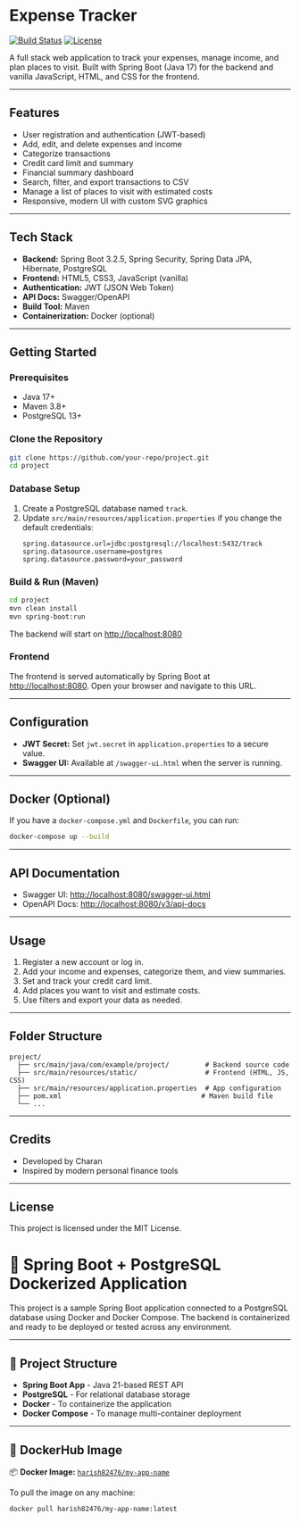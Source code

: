 # Expense Tracker

[![Build Status](https://img.shields.io/badge/build-passing-brightgreen)](https://github.com/your-repo)
[![License](https://img.shields.io/badge/license-MIT-blue.svg)](LICENSE)

A full stack web application to track your expenses, manage income, and plan places to visit. Built with Spring Boot (Java 17) for the backend and vanilla JavaScript, HTML, and CSS for the frontend.

---

## Features
- User registration and authentication (JWT-based)
- Add, edit, and delete expenses and income
- Categorize transactions
- Credit card limit and summary
- Financial summary dashboard
- Search, filter, and export transactions to CSV
- Manage a list of places to visit with estimated costs
- Responsive, modern UI with custom SVG graphics

---

## Tech Stack
- **Backend:** Spring Boot 3.2.5, Spring Security, Spring Data JPA, Hibernate, PostgreSQL
- **Frontend:** HTML5, CSS3, JavaScript (vanilla)
- **Authentication:** JWT (JSON Web Token)
- **API Docs:** Swagger/OpenAPI
- **Build Tool:** Maven
- **Containerization:** Docker (optional)

---

## Getting Started

### Prerequisites
- Java 17+
- Maven 3.8+
- PostgreSQL 13+

### Clone the Repository
```bash
git clone https://github.com/your-repo/project.git
cd project
```

### Database Setup
1. Create a PostgreSQL database named `track`.
2. Update `src/main/resources/application.properties` if you change the default credentials:
    ```properties
    spring.datasource.url=jdbc:postgresql://localhost:5432/track
    spring.datasource.username=postgres
    spring.datasource.password=your_password
    ```

### Build & Run (Maven)
```bash
cd project
mvn clean install
mvn spring-boot:run
```
The backend will start on [http://localhost:8080](http://localhost:8080)

### Frontend
The frontend is served automatically by Spring Boot at [http://localhost:8080](http://localhost:8080).
Open your browser and navigate to this URL.

---

## Configuration

- **JWT Secret:** Set `jwt.secret` in `application.properties` to a secure value.
- **Swagger UI:** Available at `/swagger-ui.html` when the server is running.

---

## Docker (Optional)
If you have a `docker-compose.yml` and `Dockerfile`, you can run:
```bash
docker-compose up --build
```

---

## API Documentation
- Swagger UI: [http://localhost:8080/swagger-ui.html](http://localhost:8080/swagger-ui.html)
- OpenAPI Docs: [http://localhost:8080/v3/api-docs](http://localhost:8080/v3/api-docs)

---

## Usage
1. Register a new account or log in.
2. Add your income and expenses, categorize them, and view summaries.
3. Set and track your credit card limit.
4. Add places you want to visit and estimate costs.
5. Use filters and export your data as needed.

---

## Folder Structure
```
project/
  ├── src/main/java/com/example/project/         # Backend source code
  ├── src/main/resources/static/                 # Frontend (HTML, JS, CSS)
  ├── src/main/resources/application.properties  # App configuration
  ├── pom.xml                                   # Maven build file
  └── ...
```

---

## Credits
- Developed by Charan
- Inspired by modern personal finance tools

---

## License
This project is licensed under the MIT License.


# 🚀 Spring Boot + PostgreSQL Dockerized Application

This project is a sample Spring Boot application connected to a PostgreSQL database using Docker and Docker Compose. The backend is containerized and ready to be deployed or tested across any environment.

---

## 🧱 Project Structure

- **Spring Boot App** - Java 21-based REST API
- **PostgreSQL** - For relational database storage
- **Docker** - To containerize the application
- **Docker Compose** - To manage multi-container deployment

---

## 🐳 DockerHub Image

📦 **Docker Image:** [`harish82476/my-app-name`](https://hub.docker.com/r/harish82476/my-app-name)

To pull the image on any machine:

```bash
docker pull harish82476/my-app-name:latest
